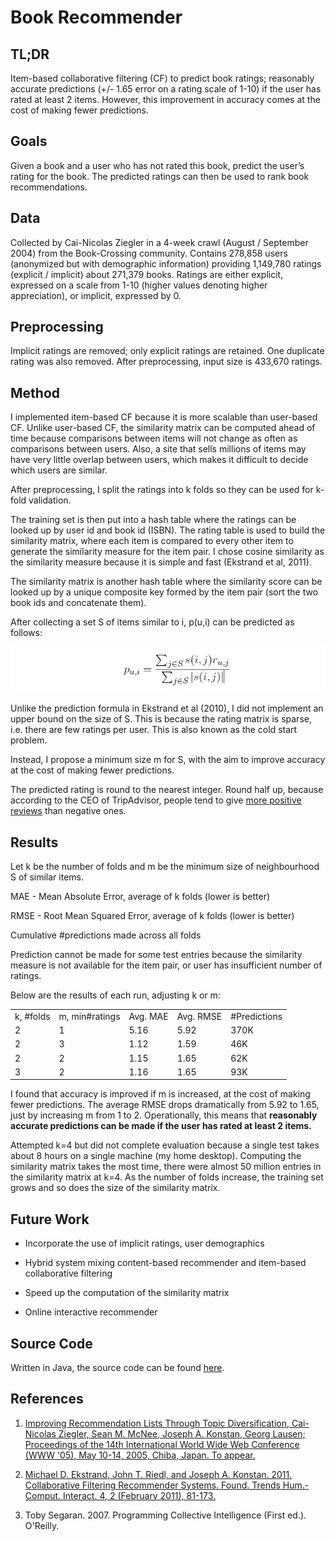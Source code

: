 # Book Recommender

## TL;DR

Item-based collaborative filtering (CF) to predict book ratings; reasonably accurate predictions (+/- 1.65 error on a rating scale of 1-10) if the user has rated at least 2 items. However, this improvement in accuracy comes at the cost of making fewer predictions.

## Goals

Given a book and a user who has not rated this book, predict the user’s rating for the book. The predicted ratings can then be used to rank book recommendations.

## Data

Collected by Cai-Nicolas Ziegler in a 4-week crawl (August / September 2004) from the Book-Crossing community. Contains 278,858 users (anonymized but with demographic information) providing 1,149,780 ratings (explicit / implicit) about 271,379 books. Ratings are either explicit, expressed on a scale from 1-10 (higher values denoting higher appreciation), or implicit, expressed by 0.

## Preprocessing

Implicit ratings are removed; only explicit ratings are retained. One duplicate rating was also removed. After preprocessing, input size is 433,670 ratings.

## Method

I implemented item-based CF because it is more scalable than user-based CF. Unlike user-based CF, the similarity matrix can be computed ahead of time because comparisons between items will not change as often as comparisons between users. Also, a site that sells millions of items may have very little overlap between users, which makes it difficult to decide which users are similar.

After preprocessing, I split the ratings into k folds so they can be used for k-fold validation.

The training set is then put into a hash table where the ratings can be looked up by user id and book id (ISBN). The rating table is used to build the similarity matrix, where each item is compared to every other item to generate the similarity measure for the item pair. I chose cosine similarity as the similarity measure because it is simple and fast (Ekstrand et al, 2011).

The similarity matrix is another hash table where the similarity score can be looked up by a unique composite key formed by the item pair (sort the two book ids and concatenate them).  

After collecting a set S of items similar to i, p(u,i) can be predicted as follows:

![](formula.jpg?raw=true)

Unlike the prediction formula in Ekstrand et al (2010), I did not implement an upper bound on the size of S. This is because the rating matrix is sparse, i.e. there are few ratings per user. This is also known as the cold start problem.

Instead, I propose a minimum size m for S, with the aim to improve accuracy at the cost of making fewer predictions.

The predicted rating is round to the nearest integer. Round half up, because according to the CEO of TripAdvisor, people tend to give [more positive reviews](https://www.linkedin.com/pulse/force-good-how-tripadvisor-changed-way-we-travel-steve-kaufer) than negative ones.

 

## Results

Let k be the number of folds and m be the minimum size of neighbourhood S of similar items.

MAE - Mean Absolute Error, average of k folds (lower is better)

RMSE - Root Mean Squared Error, average of k folds (lower is better)

Cumulative #predictions made across all folds

Prediction cannot be made for some test entries because the similarity measure is not available for the item pair, or user has insufficient number of ratings.

Below are the results of each run, adjusting k or m:

<table>
  <tr>
    <td>k, #folds</td>
    <td>m, min#ratings</td>
    <td>Avg. MAE</td>
    <td>Avg. RMSE</td>
    <td>#Predictions</td>
  </tr>
  <tr>
    <td>2</td>
    <td>1</td>
    <td>5.16</td>
    <td>5.92</td>
    <td>370K</td>
  </tr>
  <tr>
    <td>2</td>
    <td>3</td>
    <td>1.12</td>
    <td>1.59</td>
    <td>46K</td>
  </tr>
  <tr>
    <td>2</td>
    <td>2</td>
    <td>1.15</td>
    <td>1.65</td>
    <td>62K</td>
  </tr>
  <tr>
    <td>3</td>
    <td>2</td>
    <td>1.16</td>
    <td>1.65</td>
    <td>93K</td>
  </tr>
</table>


I found that accuracy is improved if m is increased, at the cost of making fewer predictions. The average RMSE drops dramatically from 5.92 to 1.65, just by increasing m from 1 to 2. Operationally, this means that **reasonably accurate predictions can be made if the user has rated at least 2 items.** 

Attempted k=4 but did not complete evaluation because a single test takes about 8 hours on a single machine (my home desktop). Computing the similarity matrix takes the most time, there were almost 50 million entries in the similarity matrix at k=4. As the number of folds increase, the training set grows and so does the size of the similarity matrix.

## Future Work

* Incorporate the use of implicit ratings, user demographics

* Hybrid system mixing content-based recommender and item-based collaborative filtering

* Speed up the computation of the similarity matrix

* Online interactive recommender

## Source Code

Written in Java, the source code can be found [here](../src/main/java/toy/bx).

## References

1. [Improving Recommendation Lists Through Topic Diversification, Cai-Nicolas Ziegler, Sean M. McNee, Joseph A. Konstan, Georg Lausen; Proceedings of the 14th International World Wide Web Conference (WWW '05), May 10-14, 2005, Chiba, Japan. To appear.](http://www2.informatik.uni-freiburg.de/~cziegler/BX/) 

2. [Michael D. Ekstrand, John T. Riedl, and Joseph A. Konstan. 2011. Collaborative Filtering Recommender Systems. Found. Trends Hum.-Comput. Interact. 4, 2 (February 2011), 81-173.](http://herbrete.vvv.enseirb-matmeca.fr/IR/CF_Recsys_Survey.pdf) 

3. Toby Segaran. 2007. Programming Collective Intelligence (First ed.). O'Reilly.

